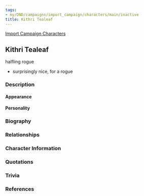 ```yaml
---
tags:
- my/DND/campaigns/import_campaign/characters/main/inactive
title: Kithri Tealeaf
---
```


[Import Campaign Characters](/dnd/characters/)

## Kithri Tealeaf

halfling rogue

- surprisingly nice, for a rogue

### Description

#### Appearance

#### Personality

### Biography

### Relationships

### Character Information

### Quotations

### Trivia

### References
